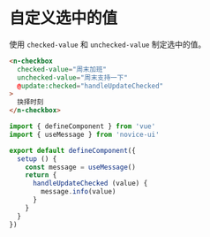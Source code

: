 # 自定义选中的值

使用 `checked-value` 和 `unchecked-value` 制定选中的值。

```html
<n-checkbox
  checked-value="周末加班"
  unchecked-value="周末支持一下"
  @update:checked="handleUpdateChecked"
>
  抉择时刻
</n-checkbox>
```

```js
import { defineComponent } from 'vue'
import { useMessage } from 'novice-ui'

export default defineComponent({
  setup () {
    const message = useMessage()
    return {
      handleUpdateChecked (value) {
        message.info(value)
      }
    }
  }
})
```
